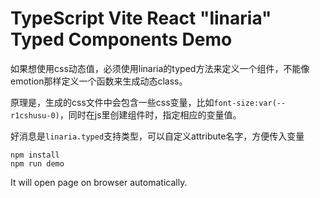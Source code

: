 TypeScript Vite React "linaria" Typed Components Demo
=================================

如果想使用css动态值，必须使用linaria的typed方法来定义一个组件，不能像emotion那样定义一个函数来生成动态class。

原理是，生成的css文件中会包含一些css变量，比如`font-size:var(--r1cshusu-0)`，同时在js里创建组件时，指定相应的变量值。

好消息是`linaria.typed`支持类型，可以自定义attribute名字，方便传入变量

```
npm install
npm run demo
```

It will open page on browser automatically.
